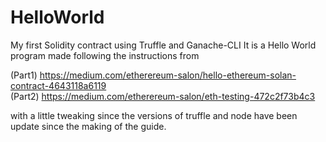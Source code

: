 # HelloWorld
My first Solidity contract using Truffle and Ganache-CLI
It is a Hello World program made following the instructions from

 (Part1) https://medium.com/etherereum-salon/hello-ethereum-solan-contract-4643118a6119 </br>
 (Part2) https://medium.com/etherereum-salon/eth-testing-472c2f73b4c3

with a little tweaking since the versions of truffle and node have been update since the making of the guide.
